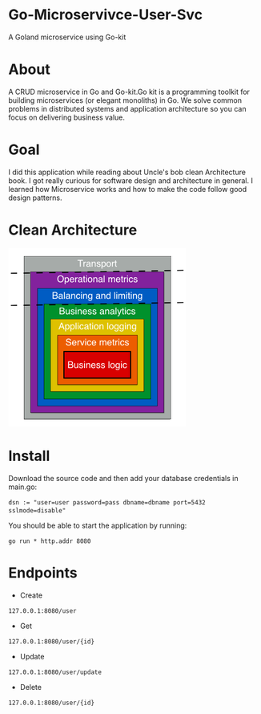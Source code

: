 # Go-Microservivce-User-Svc

A Goland microservice using Go-kit

<h1>About</h1>

A CRUD microservice in Go and Go-kit.Go kit is a programming toolkit for building microservices (or elegant monoliths) in Go. We solve common problems in distributed systems and application architecture so you can focus on delivering business value. 

<h1>Goal</h1>

I did this application while reading about Uncle's bob clean Architecture book. I got really curious for software design and architecture in general. 
I learned how Microservice works and how to make the code follow good design patterns.

<h1>Clean Architecture</h1>

![Clean Architecture](https://github.com/iButcat/Go-Microservice-User-Svc/blob/master/pic/onion.png)

<h1>Install</h1>

Download the source code and then add your database credentials in main.go:

```
dsn := "user=user password=pass dbname=dbname port=5432 sslmode=disable"
```

You should be able to start the application by running:
```
go run * http.addr 8080
```

<h1>Endpoints</h1>

- Create
```
127.0.0.1:8080/user
```
- Get 
```
127.0.0.1:8080/user/{id}
```
- Update 
```
127.0.0.1:8080/user/update
```
- Delete 
```
127.0.0.1:8080/user/{id}
```
